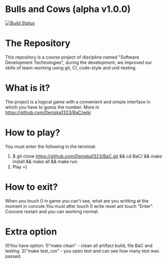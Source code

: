 # Bulls and Сows (alpha v1.0.0)
[![Build Status](https://travis-ci.com/Deniska1323/BaC.svg?branch=master)](https://travis-ci.com/github/Deniska1323/BaC)
# The Repository
This repository is a course project of discipline named "Software Development Technologies", during the development, we improved our skills of team-working using git, CI, code-style and unit-testing.
# What is it?
The project is a logical game with a convenient and simple interface in which you have to guess the number.
More in https://github.com/Deniska1323/BaC/wiki
# How to play?
You must enter the following in the terminal:
1) $ git clone https://github.com/Deniska1323/BaC.git && cd BaC/ && make install && make all && make run.
2) Play =)
# How to exit?
When you touch 0 in game you can't see, what are you writting at the moment in concole.You must after touch 0 write reset ant touch "Enter".
Concore restart and you can working normal.

# Extra option
0)You have option:
1)"make clean" - clean all artifact build, file BaC and testing.
2)"make test_run" - you open test and can see how many test was passed.

